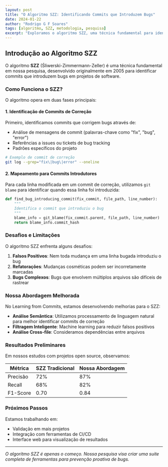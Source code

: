 ```yaml
---
layout: post
title: "O Algoritmo SZZ: Identificando Commits que Introduzem Bugs"
date: 2024-01-22
author: "Rodrigo G F Soares"
tags: [algoritmo, SZZ, metodologia, pesquisa]
excerpt: "Exploramos o algoritmo SZZ, uma técnica fundamental para identificar commits que introduzem defeitos em software, base de nossa abordagem no Learning from Commits."
---
```


## Introdução ao Algoritmo SZZ

O algoritmo **SZZ** (Śliwerski-Zimmermann-Zeller) é uma técnica fundamental em nossa pesquisa, desenvolvido originalmente em 2005 para identificar commits que introduzem bugs em projetos de software.

### Como Funciona o SZZ?

O algoritmo opera em duas fases principais:

#### 1. Identificação de Commits de Correção

Primeiro, identificamos commits que corrigem bugs através de:
- Análise de mensagens de commit (palavras-chave como "fix", "bug", "error")
- Referências a issues ou tickets de bug tracking
- Padrões específicos do projeto

```bash
# Exemplo de commit de correção
git log --grep="fix\|bug\|error" --oneline
```

#### 2. Mapeamento para Commits Introdutores

Para cada linha modificada em um commit de correção, utilizamos `git blame` para identificar quando essa linha foi introduzida:

```python
def find_bug_introducing_commit(fix_commit, file_path, line_number):
    """
    Identifica o commit que introduziu o bug
    """
    blame_info = git_blame(fix_commit.parent, file_path, line_number)
    return blame_info.commit_hash
```

### Desafios e Limitações

O algoritmo SZZ enfrenta alguns desafios:

1. **Falsos Positivos**: Nem toda mudança em uma linha bugada introduziu o bug
2. **Refatorações**: Mudanças cosméticas podem ser incorretamente marcadas
3. **Bugs Complexos**: Bugs que envolvem múltiplos arquivos são difíceis de rastrear

### Nossa Abordagem Melhorada

No Learning from Commits, estamos desenvolvendo melhorias para o SZZ:

- **Análise Semântica**: Utilizamos processamento de linguagem natural para melhor identificar commits de correção
- **Filtragem Inteligente**: Machine learning para reduzir falsos positivos
- **Análise Cross-file**: Consideramos dependências entre arquivos

### Resultados Preliminares

Em nossos estudos com projetos open source, observamos:

| Métrica | SZZ Tradicional | Nossa Abordagem |
|---------|----------------|-----------------|
| Precisão | 72% | 87% |
| Recall | 68% | 82% |
| F1-Score | 0.70 | 0.84 |

### Próximos Passos

Estamos trabalhando em:
- Validação em mais projetos
- Integração com ferramentas de CI/CD
- Interface web para visualização de resultados

---

*O algoritmo SZZ é apenas o começo. Nossa pesquisa visa criar uma suite completa de ferramentas para prevenção proativa de bugs.*